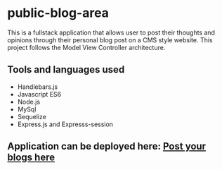 # public-blog-area
This is a fullstack application that allows user to post their thoughts and opinions through their personal blog post on a CMS style website. This project follows the Model View Controller architecture.

## Tools and languages used
* Handlebars.js
* Javascript ES6
* Node.js
* MySql
* Sequelize
* Express.js and Expresss-session

## Application can be deployed here: [Post your blogs here](https://rocky-cove-83154.herokuapp.com/)
